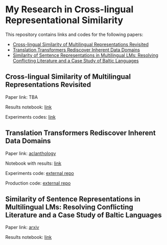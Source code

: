 # My Research in Cross-lingual Representational Similarity

This repository contains links and codes for the following papers:
- [Cross-lingual Similarity of Multilingual Representations Revisited](##cross-lingual-similarity-of-multilingual-representations-revisited)
- [Translation Transformers Rediscover Inherent Data Domains](##translation-transformers-rediscover-inherent-data-domains)
- [Similarity of Sentence Representations in Multilingual LMs: Resolving Conflicting Literature and a Case Study of Baltic Languages](##similarity-of-sentence-representations-in-multilingual-lms--resolving-conflicting-literature-and-a-case-study-of-baltic-languages)


## Cross-lingual Similarity of Multilingual Representations Revisited

Paper link: TBA

Results notebook: [link](examples/emnlp22.ipynb)

Experiments codes: [link](https://github.com/deldelmax/interlingua/blob/master/scripts/README_Cross-lingual_Similarity_of_Multilingual_Representations_Revisited.md)

## Translation Transformers Rediscover Inherent Data Domains

Paper link: [aclanthology](https://aclanthology.org/2021.wmt-1.65/)

Notebook with results: [link](https://github.com/deldelmax/interlingua/blob/919e64741026bffae4bc6a9251d82c77c19d338d/examples/automatic_domains_clustering.ipynb)

Experiments code: [external repo](https://github.com/TartuNLP/inherent-domains-wmt21)

Production code: [external repo](https://github.com/TartuNLP/domain_clusters)

## Similarity of Sentence Representations in Multilingual LMs: Resolving Conflicting Literature and a Case Study of Baltic Languages

Paper link: [arxiv](https://arxiv.org/abs/2109.01207)

Results notebook: [link](examples/1.%20sim-search-BalticHLT.ipynb)
